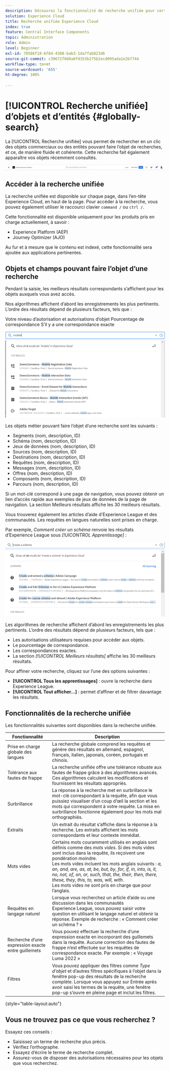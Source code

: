 ```yaml
---
description: Découvrez la fonctionnalité de recherche unifiée pour certaines applications dans Experience Cloud.
solution: Experience Cloud
title: Recherche unifiée Experience Cloud
index: true
feature: Central Interface Components
topic: Administration
role: Admin
level: Beginner
exl-id: 70586f18-6f84-4308-bab3-1da7fab823d6
source-git-commit: c39672f0d8a0fd353b275b2ecd095ada1e2bf744
workflow-type: tm+mt
source-wordcount: '655'
ht-degree: 100%

---
```


# [!UICONTROL Recherche unifiée] dʼobjets et dʼentités {#globally-search}

La [!UICONTROL Recherche unifiée] vous permet de rechercher en un clic des objets commerciaux ou des entités pouvant faire l’objet de recherches, et ce, de manière fluide et cohérente. Cette recherche fait également apparaître vos objets récemment consultés.

![Recherche globale dʼobjets et dʼentités](../assets/platform-search.png)

## Accéder à la recherche unifiée

La recherche unifiée est disponible sur chaque page, dans l’en-tête Experience Cloud, en haut de la page. Pour accéder à la recherche, vous pouvez également utiliser le raccourci clavier `command /` ou `ctrl /`.

Cette fonctionnalité est disponible uniquement pour les produits pris en charge actuellement, à savoir :

* Experience Platform (AEP)
* Journey Optimizer (AJO)

Au fur et à mesure que le contenu est indexé, cette fonctionnalité sera ajoutée aux applications pertinentes.

## Objets et champs pouvant faire l’objet d’une recherche

Pendant la saisie, les meilleurs résultats correspondants sʼaffichent pour les objets auxquels vous avez accès.

Nos algorithmes affichent d’abord les enregistrements les plus pertinents. L’ordre des résultats dépend de plusieurs facteurs, tels que :

Votre niveau dʼautorisation et autorisations d’objet
Pourcentage de correspondance
S’il y a une correspondance exacte

![Recherche unifiée dans Experience Cloud](../assets/unified-search-results.png)

Les objets métier pouvant faire l’objet d’une recherche sont les suivants :

* Segments (nom, description, ID)
* Schéma (nom, description, ID)
* Jeux de données (nom, description, ID)
* Sources (nom, description, ID)
* Destinations (nom, description, ID)
* Requêtes (nom, description, ID)
* Messages (nom, description, ID)
* Offres (nom, description, ID)
* Composants (nom, description, ID)
* Parcours (nom, description, ID)

Si un mot-clé correspond à une page de navigation, vous pouvez obtenir un lien d’accès rapide aux exemples de jeux de données de la page de navigation. La section Meilleurs résultats affiche les 30 meilleurs résultats.

Vous trouverez également les articles dʼaide dʼExperience League et des communautés. Les requêtes en langues naturelles sont prises en charge.

Par exemple, _Comment créer un schéma_ renvoie les résultats dʼExperience League sous _[!UICONTROL Apprentissage]_ :

![Recherche unifiée dans l’aide dʼExperience Cloud](../assets/unified-search-learning.png)

Les algorithmes de recherche affichent d’abord les enregistrements les plus pertinents. L’ordre des résultats dépend de plusieurs facteurs, tels que :

* Les autorisations utilisateurs requises pour accéder aux objets.
* Le pourcentage de correspondance.
* Les correspondances exactes.
* La section _[!UICONTROL Meilleurs résultats]_ affiche les 30 meilleurs résultats.

Pour affiner votre recherche, cliquez sur l’une des options suivantes :

* **[!UICONTROL Tous les apprentissages]** : ouvre la recherche dans Experience League.
* **[!UICONTROL Tout afficher...]** : permet d’affiner et de filtrer davantage les résultats.

## Fonctionnalités de la recherche unifiée

Les fonctionnalités suivantes sont disponibles dans la recherche unifiée.

| Fonctionnalité | Description |
| ------- | ------- |
| Prise en charge globale des langues | La recherche globale comprend les requêtes et génère des résultats en allemand, espagnol, français, italien, japonais, coréen, portugais et chinois. |
| Tolérance aux fautes de frappe | La recherche unifiée offre une tolérance robuste aux fautes de frappe grâce à des algorithmes avancés. Ces algorithmes calculent les modifications et fournissent les résultats appropriés. |
| Surbrillance | La réponse à la recherche met en surbrillance le mot-clé correspondant à la requête, afin que vous puissiez visualiser dʼun coup dʼœil la section et les mots qui correspondent à votre requête. La mise en surbrillance fonctionne également pour les mots mal orthographiés. |
| Extraits | Un extrait du résultat sʼaffiche dans la réponse à la recherche. Les extraits affichent les mots correspondants et leur contexte immédiat. |
| Mots vides | Certains mots couramment utilisés en anglais sont définis comme des _mots vides_. Si des mots vides sont inclus dans la requête, ils reçoivent une pondération moindre. <br>Les mots vides incluent les mots anglais suivants : _a, an, and, are, as, at, be, but, by, for, if, in, into, is, it, no, not, of, on, or, such, that, the, their, then, there, these, they, this, to, was, will, with_. <br>Les mots vides ne sont pris en charge que pour lʼanglais. |
| Requêtes en langage naturel | Lorsque vous recherchez un article d’aide ou une discussion dans les communautés Experience League, vous pouvez saisir votre question en utilisant le langage naturel et obtenir la réponse. Exemple de recherche : « Comment créer un schéma ? » |
| Recherche dʼune expression exacte entre guillemets | Vous pouvez effectuer la recherche dʼune expression exacte en incorporant des guillemets dans la requête. Aucune correction des fautes de frappe n’est effectuée sur les requêtes de correspondance exacte. Par exemple : « Voyage Luma 2022 » |
| Filtres | Vous pouvez appliquer des filtres comme _Type dʼobjet_ et dʼautres filtres spécifiques à lʼobjet dans la fenêtre pop-up des résultats de la recherche complète. Lorsque vous appuyez sur Entrée après avoir saisi les termes de la requête, une fenêtre pop-up sʼouvre en pleine page et inclut les filtres. |

{style="table-layout:auto"}

## Vous ne trouvez pas ce que vous recherchez ?

Essayez ces conseils :

* Saisissez un terme de recherche plus précis.
* Vérifiez l’orthographe.
* Essayez d’écrire le terme de recherche complet.
* Assurez-vous de disposer des autorisations nécessaires pour les objets que vous recherchez.
